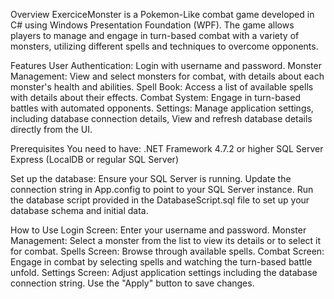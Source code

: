 Overview
ExerciceMonster is a Pokemon-Like combat game developed in C# using Windows Presentation Foundation (WPF). The game allows players to manage and engage in turn-based combat with a variety of monsters, utilizing different spells and techniques to overcome opponents.

Features
User Authentication: Login with username and password.
Monster Management: View and select monsters for combat, with details about each monster's health and abilities.
Spell Book: Access a list of available spells with details about their effects.
Combat System: Engage in turn-based battles with automated opponents.
Settings: Manage application settings, including database connection details, View and refresh database details directly from the UI.

Prerequisites
You need to have:
.NET Framework 4.7.2 or higher
SQL Server Express (LocalDB or regular SQL Server)

Set up the database:
Ensure your SQL Server is running.
Update the connection string in App.config to point to your SQL Server instance.
Run the database script provided in the DatabaseScript.sql file to set up your database schema and initial data.


How to Use
Login Screen: Enter your username and password.
Monster Management: Select a monster from the list to view its details or to select it for combat.
Spells Screen: Browse through available spells.
Combat Screen: Engage in combat by selecting spells and watching the turn-based battle unfold.
Settings Screen: Adjust application settings including the database connection string. Use the "Apply" button to save changes.